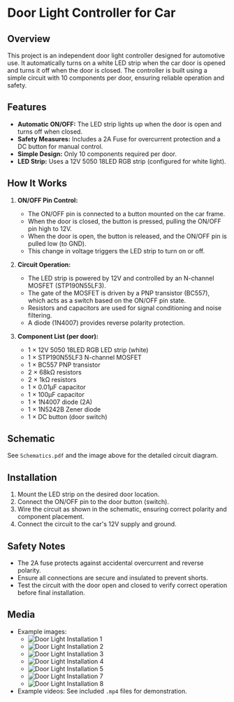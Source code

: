 
# Door Light Controller for Car

## Overview
This project is an independent door light controller designed for automotive use. It automatically turns on a white LED strip when the car door is opened and turns it off when the door is closed. The controller is built using a simple circuit with 10 components per door, ensuring reliable operation and safety.

## Features
- **Automatic ON/OFF:** The LED strip lights up when the door is open and turns off when closed.
- **Safety Measures:** Includes a 2A Fuse for overcurrent protection and a DC button for manual control.
- **Simple Design:** Only 10 components required per door.
- **LED Strip:** Uses a 12V 5050 18LED RGB strip (configured for white light).

## How It Works
1. **ON/OFF Pin Control:**
	- The ON/OFF pin is connected to a button mounted on the car frame.
	- When the door is closed, the button is pressed, pulling the ON/OFF pin high to 12V.
	- When the door is open, the button is released, and the ON/OFF pin is pulled low (to GND).
	- This change in voltage triggers the LED strip to turn on or off.

2. **Circuit Operation:**
	- The LED strip is powered by 12V and controlled by an N-channel MOSFET (STP190N55LF3).
	- The gate of the MOSFET is driven by a PNP transistor (BC557), which acts as a switch based on the ON/OFF pin state.
	- Resistors and capacitors are used for signal conditioning and noise filtering.
	- A diode (1N4007) provides reverse polarity protection.

3. **Component List (per door):**
	- 1 × 12V 5050 18LED RGB LED strip (white)
	- 1 × STP190N55LF3 N-channel MOSFET
	- 1 × BC557 PNP transistor
	- 2 × 68kΩ resistors
	- 2 × 1kΩ resistors
	- 1 × 0.01μF capacitor
	- 1 × 100μF capacitor
	- 1 × 1N4007 diode (2A)
	- 1 × 1N5242B Zener diode
	- 1 × DC button (door switch)

## Schematic
See `Schematics.pdf` and the image above for the detailed circuit diagram.

## Installation
1. Mount the LED strip on the desired door location.
2. Connect the ON/OFF pin to the door button (switch).
3. Wire the circuit as shown in the schematic, ensuring correct polarity and component placement.
4. Connect the circuit to the car's 12V supply and ground.

## Safety Notes
- The 2A fuse protects against accidental overcurrent and reverse polarity.
- Ensure all connections are secure and insulated to prevent shorts.
- Test the circuit with the door open and closed to verify correct operation before final installation.

## Media
- Example images:
	- ![Door Light Installation 1](IMG-20250903-WA0003.jpg)
	- ![Door Light Installation 2](IMG-20250903-WA0004.jpg)
	- ![Door Light Installation 3](IMG-20250903-WA0005.jpg)
	- ![Door Light Installation 4](IMG-20250903-WA0006.jpg)
	- ![Door Light Installation 5](IMG-20250903-WA0007.jpg)
	- ![Door Light Installation 7](IMG-20250903-WA0009.jpg)
	- ![Door Light Installation 8](IMG-20250903-WA0010.jpg)
- Example videos: See included `.mp4` files for demonstration.
